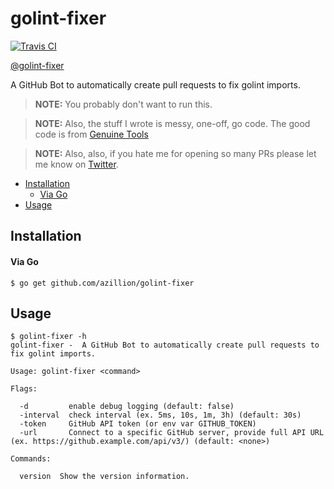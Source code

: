# golint-fixer

[![Travis CI](https://img.shields.io/travis/azillion/ghb0t.svg?style=for-the-badge)](https://travis-ci.org/genuinetools/ghb0t)

[@golint-fixer](https://github.com/golint-fixer)

A GitHub Bot to automatically create pull requests to fix golint imports.

> **NOTE:** You probably don't want to run this.

> **NOTE:** Also, the stuff I wrote is messy, one-off, go code. The good code is from [Genuine Tools](github.com/genuinetools)

> **NOTE:** Also, also, if you hate me for opening so many PRs please let me know on [Twitter](https:twitter.com/alex_zillion).

 * [Installation](README.md#installation)
      * [Via Go](README.md#via-go)
 * [Usage](README.md#usage)

## Installation

#### Via Go

```console
$ go get github.com/azillion/golint-fixer
```

## Usage

```console
$ golint-fixer -h
golint-fixer -  A GitHub Bot to automatically create pull requests to fix golint imports.

Usage: golint-fixer <command>

Flags:

  -d         enable debug logging (default: false)
  -interval  check interval (ex. 5ms, 10s, 1m, 3h) (default: 30s)
  -token     GitHub API token (or env var GITHUB_TOKEN) 
  -url       Connect to a specific GitHub server, provide full API URL (ex. https://github.example.com/api/v3/) (default: <none>)

Commands:

  version  Show the version information.
```
